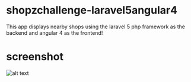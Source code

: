 # shopzchallenge-laravel5angular4
This app displays nearby shops using the laravel 5 php framework as the backend and angular 4 as the frontend!

# screenshot
![alt text](https://i.imgur.com/4Ux5KuH.png)
